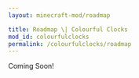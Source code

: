 ```yaml
---
layout: minecraft-mod/roadmap

title: Roadmap \| Colourful Clocks
mod_id: colourfulclocks
permalink: /colourfulclocks/roadmap
---
```


Coming Soon!